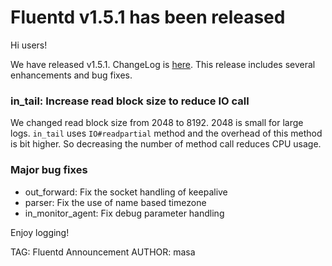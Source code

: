 # Fluentd v1.5.1 has been released

Hi users!

We have released v1.5.1. ChangeLog is [here](https://github.com/fluent/fluentd/blob/master/CHANGELOG.md).
This release includes several enhancements and bug fixes.

### in\_tail: Increase read block size to reduce IO call

We changed read block size from 2048 to 8192. 2048 is small for large logs.
`in_tail` uses `IO#readpartial` method and the overhead of this method is bit higher.
So decreasing the number of method call reduces CPU usage.

### Major bug fixes

* out\_forward: Fix the socket handling of keepalive
* parser: Fix the use of name based timezone
* in_monitor_agent: Fix debug parameter handling

Enjoy logging!


TAG: Fluentd Announcement
AUTHOR: masa
